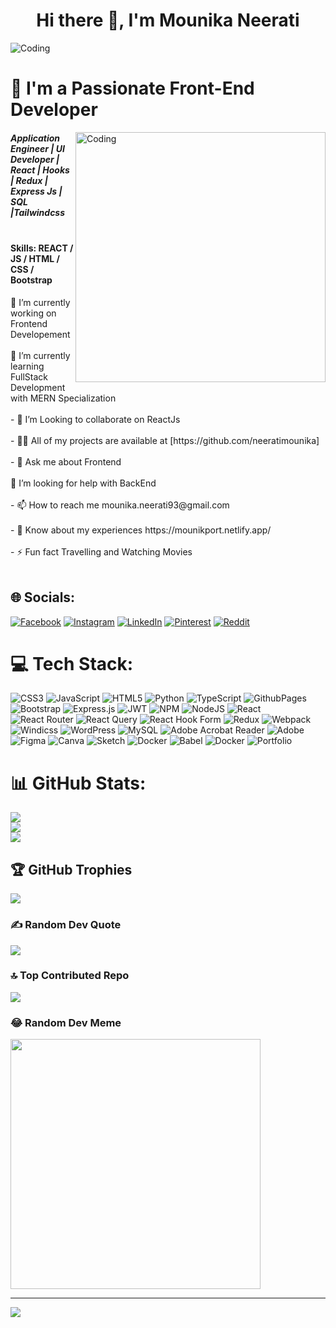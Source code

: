 <h1 align="center">Hi there 👋, I'm Mounika Neerati</h1>
<img  alt="Coding" src="https://1.bp.blogspot.com/-7A4WynwLsMw/XbBpCXG8fHI/AAAAAAAAMt4/uOa1bpLskYgrwGbllhSu2SDj_Mig8SXJQCLcBGAsYHQ/s1600/2000_600px.gif">
<h1>💫 I'm a Passionate Front-End Developer</h1>
<img align="right" alt="Coding" width="400" src="https://user-images.githubusercontent.com/55389276/140866485-8fb1c876-9a8f-4d6a-98dc-08c4981eaf70.gif">


<h5>Application Engineer | UI Developer | React  | Hooks | Redux | Express Js | SQL |Tailwindcss <br><br></h5>

<h4>Skills: REACT / JS / HTML / CSS / Bootstrap</h4>
🔭 I’m currently working on Frontend Developement<br><br>🌱 I’m currently learning FullStack Development with MERN Specialization<br><br>- 🌱 I’m Looking to collaborate on ReactJs<br><br>- 👨‍💻 All of my projects are available at [https://github.com/neeratimounika]<br><br>- 💬 Ask me about Frontend<br><br> 🤔 I’m looking for help with BackEnd <br><br>- 📫 How to reach me mounika.neerati93@gmail.com<br><br>- 📄 Know about my experiences https://mounikport.netlify.app/<br><br>- ⚡ Fun fact Travelling and Watching Movies<br><br>

## 🌐 Socials:
[![Facebook](https://img.shields.io/badge/Facebook-%231877F2.svg?logo=Facebook&logoColor=white)](https://facebook.com/mounika.neerati) [![Instagram](https://img.shields.io/badge/Instagram-%23E4405F.svg?logo=Instagram&logoColor=white)](https://instagram.com/mounika.neerati) [![LinkedIn](https://img.shields.io/badge/LinkedIn-%230077B5.svg?logo=linkedin&logoColor=white)](https://linkedin.com/in/mounika-neerati) [![Pinterest](https://img.shields.io/badge/Pinterest-%23E60023.svg?logo=Pinterest&logoColor=white)](https://pinterest.com/mounikaneerati93) [![Reddit](https://img.shields.io/badge/Reddit-%23FF4500.svg?logo=Reddit&logoColor=white)](https://reddit.com/user/neeratimounika) 

# 💻 Tech Stack:
![CSS3](https://img.shields.io/badge/css3-%231572B6.svg?style=plastic&logo=css3&logoColor=white) ![JavaScript](https://img.shields.io/badge/javascript-%23323330.svg?style=plastic&logo=javascript&logoColor=%23F7DF1E) ![HTML5](https://img.shields.io/badge/html5-%23E34F26.svg?style=plastic&logo=html5&logoColor=white) ![Python](https://img.shields.io/badge/python-3670A0?style=plastic&logo=python&logoColor=ffdd54) ![TypeScript](https://img.shields.io/badge/typescript-%23007ACC.svg?style=plastic&logo=typescript&logoColor=white) ![GithubPages](https://img.shields.io/badge/github%20pages-121013?style=plastic&logo=github&logoColor=white) ![Bootstrap](https://img.shields.io/badge/bootstrap-%238511FA.svg?style=plastic&logo=bootstrap&logoColor=white) ![Express.js](https://img.shields.io/badge/express.js-%23404d59.svg?style=plastic&logo=express&logoColor=%2361DAFB) ![JWT](https://img.shields.io/badge/JWT-black?style=plastic&logo=JSON%20web%20tokens) ![NPM](https://img.shields.io/badge/NPM-%23CB3837.svg?style=plastic&logo=npm&logoColor=white) ![NodeJS](https://img.shields.io/badge/node.js-6DA55F?style=plastic&logo=node.js&logoColor=white) ![React](https://img.shields.io/badge/react-%2320232a.svg?style=plastic&logo=react&logoColor=%2361DAFB) ![React Router](https://img.shields.io/badge/React_Router-CA4245?style=plastic&logo=react-router&logoColor=white) ![React Query](https://img.shields.io/badge/-React%20Query-FF4154?style=plastic&logo=react%20query&logoColor=white) ![React Hook Form](https://img.shields.io/badge/React%20Hook%20Form-%23EC5990.svg?style=plastic&logo=reacthookform&logoColor=white) ![Redux](https://img.shields.io/badge/redux-%23593d88.svg?style=plastic&logo=redux&logoColor=white) ![Webpack](https://img.shields.io/badge/webpack-%238DD6F9.svg?style=plastic&logo=webpack&logoColor=black) ![Windicss](https://img.shields.io/badge/windicss-48B0F1.svg?style=plastic&logo=windi-css&logoColor=white) ![WordPress](https://img.shields.io/badge/WordPress-%23117AC9.svg?style=plastic&logo=WordPress&logoColor=white) ![MySQL](https://img.shields.io/badge/mysql-%2300000f.svg?style=plastic&logo=mysql&logoColor=white) ![Adobe Acrobat Reader](https://img.shields.io/badge/Adobe%20Acrobat%20Reader-EC1C24.svg?style=plastic&logo=Adobe%20Acrobat%20Reader&logoColor=white) ![Adobe](https://img.shields.io/badge/adobe-%23FF0000.svg?style=plastic&logo=adobe&logoColor=white) ![Figma](https://img.shields.io/badge/figma-%23F24E1E.svg?style=plastic&logo=figma&logoColor=white) ![Canva](https://img.shields.io/badge/Canva-%2300C4CC.svg?style=plastic&logo=Canva&logoColor=white) ![Sketch](https://img.shields.io/badge/Sketch-FFB387?style=plastic&logo=sketch&logoColor=black) ![Docker](https://img.shields.io/badge/docker-%230db7ed.svg?style=plastic&logo=docker&logoColor=white) ![Babel](https://img.shields.io/badge/Babel-F9DC3e?style=plastic&logo=babel&logoColor=black) ![Docker](https://img.shields.io/badge/docker-%230db7ed.svg?style=plastic&logo=docker&logoColor=white) ![Portfolio](https://img.shields.io/badge/Portfolio-%23000000.svg?style=plastic&logo=firefox&logoColor=#FF7139)
# 📊 GitHub Stats:
![](https://github-readme-stats.vercel.app/api?username=neeratimounika&theme=solarized-dark&hide_border=false&include_all_commits=true&count_private=true)<br/>
![](https://github-readme-streak-stats.herokuapp.com/?user=neeratimounika&theme=solarized-dark&hide_border=false)<br/>
![](https://github-readme-stats.vercel.app/api/top-langs/?username=neeratimounika&theme=solarized-dark&hide_border=false&include_all_commits=true&count_private=true&layout=compact)

## 🏆 GitHub Trophies
![](https://github-profile-trophy.vercel.app/?username=neeratimounika&theme=darkhub&no-frame=false&no-bg=true&margin-w=4)

### ✍️ Random Dev Quote
![](https://quotes-github-readme.vercel.app/api?type=horizontal&theme=radical)

### 🔝 Top Contributed Repo
![](https://github-contributor-stats.vercel.app/api?username=neeratimounika&limit=5&theme=dracula&combine_all_yearly_contributions=true)

### 😂 Random Dev Meme
<img src='https://randommeme-five.vercel.app/' style="height: 400px;"/>

---
[![](https://visitcount.itsvg.in/api?id=neeratimounika&icon=1&color=1)](https://visitcount.itsvg.in)

<!-- Proudly created with GPRM ( https://gprm.itsvg.in ) -->
